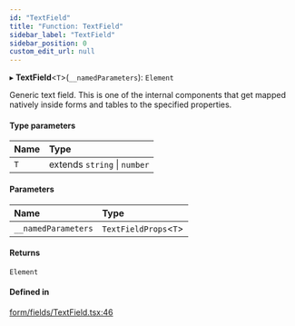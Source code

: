 ```yaml
---
id: "TextField"
title: "Function: TextField"
sidebar_label: "TextField"
sidebar_position: 0
custom_edit_url: null
---
```


▸ **TextField**<`T`\>(`__namedParameters`): `Element`

Generic text field.
This is one of the internal components that get mapped natively inside forms
and tables to the specified properties.

#### Type parameters

| Name | Type |
| :------ | :------ |
| `T` | extends `string` \| `number` |

#### Parameters

| Name | Type |
| :------ | :------ |
| `__namedParameters` | `TextFieldProps`<`T`\> |

#### Returns

`Element`

#### Defined in

[form/fields/TextField.tsx:46](https://github.com/Camberi/firecms/blob/2d60fba/src/form/fields/TextField.tsx#L46)
